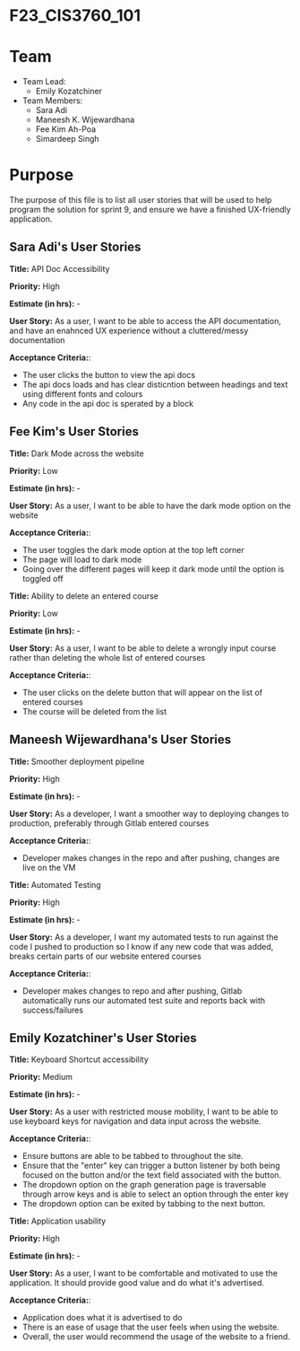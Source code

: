 # F23_CIS3760_101

# Team

-   Team Lead:
    -   Emily Kozatchiner
-   Team Members:
    -   Sara Adi
    -   Maneesh K. Wijewardhana
    -   Fee Kim Ah-Poa
    -   Simardeep Singh

# Purpose

The purpose of this file is to list all user stories that will be used to help program the solution for sprint 9, and ensure we have a finished UX-friendly application.

## Sara Adi's User Stories

**Title:** API Doc Accessibility

**Priority:** High

**Estimate (in hrs):** -

**User Story:**  As a user, I want to be able to access the API documentation, and have an enahnced UX experience without a cluttered/messy documentation

**Acceptance Criteria:**:

-   The user clicks the button to view the api docs
-   The api docs loads and has clear disticntion between headings and text using different fonts and colours
-   Any code in the api doc is sperated by a block

## Fee Kim's User Stories

**Title:** Dark Mode across the website

**Priority:** Low

**Estimate (in hrs):** -

**User Story:**  As a user, I want to be able to have the dark mode option on the website

**Acceptance Criteria:**:

-   The user toggles the dark mode option at the top left corner
-   The page will load to dark mode
-   Going over the different pages will keep it dark mode until the option is toggled off

**Title:** Ability to delete an entered course

**Priority:** Low

**Estimate (in hrs):** -

**User Story:**  As a user, I want to be able to delete a wrongly input course rather than deleting the whole list of 
entered courses

**Acceptance Criteria:**:

-   The user clicks on the delete button that will appear on the list of entered courses
-   The course will be deleted from the list

## Maneesh Wijewardhana's User Stories

**Title:** Smoother deployment pipeline

**Priority:** High

**Estimate (in hrs):** -

**User Story:** As a developer, I want a smoother way to deploying changes to production, preferably through Gitlab
entered courses

**Acceptance Criteria:**:

-   Developer makes changes in the repo and after pushing, changes are live on the VM

**Title:** Automated Testing

**Priority:** High

**Estimate (in hrs):** -

**User Story:** As a developer, I want my automated tests to run against the code I pushed to production so I know if any new code that was added, breaks certain parts of our website
entered courses

**Acceptance Criteria:**:

-   Developer makes changes to repo and after pushing, Gitlab automatically runs our automated test suite and reports back with success/failures

## Emily Kozatchiner's User Stories

**Title:** Keyboard Shortcut accessibility

**Priority:** Medium

**Estimate (in hrs):** -

**User Story:** As a user with restricted mouse mobility, I want to be able to use keyboard keys for navigation and data input across the website.

**Acceptance Criteria:**:

-   Ensure buttons are able to be tabbed to throughout the site.
-   Ensure that the "enter" key can trigger a button listener by both being focused on the button and/or the text field associated with the button.
-   The dropdown option on the graph generation page is traversable through arrow keys and is able to select an option through the enter key
-   The dropdown option can be exited by tabbing to the next button.

**Title:** Application usability

**Priority:** High

**Estimate (in hrs):** -

**User Story:** As a user, I want to be comfortable and motivated to use the application. It should provide good value and do what it's advertised.

**Acceptance Criteria:**:

-   Application does what it is advertised to do
-   There is an ease of usage that the user feels when using the website.
-   Overall, the user would recommend the usage of the website to a friend.